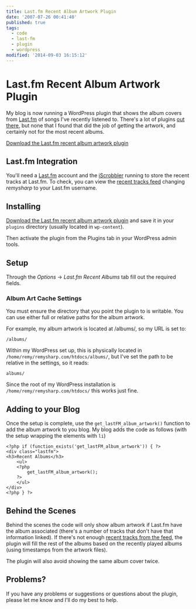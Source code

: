 ```yaml
---
title: Last.fm Recent Album Artwork Plugin
date: '2007-07-26 00:41:40'
published: true
tags:
  - code
  - last-fm
  - plugin
  - wordpress
modified: '2014-09-03 16:15:12'
---
```

# Last.fm Recent Album Artwork Plugin

My blog is now running a WordPress plugin that shows the album covers from [Last.fm](http://last.fm) of songs I've recently listened to.  There's a lot of plugins [out there](http://www.google.com/search?q=wordpress+recent+album+plugin), but none that I found that did the job of getting the artwork, and certainly not for the most recent albums.

[Download the Last.fm recent album artwork plugin](/downloads/lastfm_albums_artwork.php)


<!--more-->

## Last.fm Integration

You'll need a [Last.fm](http://last.fm) account and the [iScrobbler](http://www.last.fm/group/iScrobbler) running to store the recent tracks at Last.fm.  To check, you can view the [recent tracks feed](http://ws.audioscrobbler.com/1.0/user/remysharp/recenttracks.xml) changing *remysharp* to your Last.fm username.

## Installing

[Download the Last.fm recent album artwork plugin](/downloads/lastfm_albums_artwork.php) and save it in your <code>plugins</code> directory (usually located in <code>wp-content</code>).

Then activate the plugin from the Plugins tab in your WordPress admin tools.

## Setup

Through the *Options* -> *Last.fm Recent Albums* tab fill out the required fields.

### Album Art Cache Settings

You must ensure the directory that you point the plugin to is writable.  You can use either full or relative paths for the album artwork.

For example, my album artwork is located at /albums/, so my URL is set to:

<pre><code>/albums/</code></pre>

Within my WordPress set up, this is physically located in <code>/home/remy/remysharp.com/htdocs/albums/</code>, but I've set the path to be relative in the settings, so it reads:

<pre><code>albums/</code></pre>

Since the root of my WordPress installation is <code>/home/remy/remysharp.com/htdocs/</code> this works just fine.

## Adding to your Blog

Once the setup is complete, use the <code>get\_lastFM\_album\_artwork()</code> function to add the album artwork to you blog.  My blog adds the code as follows (with the setup wrapping the elements with <code>li</code>)

<pre><code>&lt;?php if (function_exists(&apos;get_lastFM_album_artwork&apos;)) { ?&gt;
&lt;div class=&quot;lastfm&quot;&gt;
&lt;h3&gt;Recent Albums&lt;/h3&gt;
    &lt;ul&gt;
    &lt;?php
        get_lastFM_album_artwork();
    ?&gt;
    &lt;/ul&gt;
&lt;/div&gt;
&lt;?php } ?&gt;</code></pre>

## Behind the Scenes

Behind the scenes the code will only show album artwork if Last.fm have the album associated (there's a number of tracks that don't have that information linked).  If there's not enough [recent tracks from the feed](http://ws.audioscrobbler.com/1.0/user/remysharp/recenttracks.xml), the plugin will fill the rest of the albums based on the recently played albums (using timestamps from the artwork files).

The plugin will also avoid showing the same album cover twice.

## Problems?

If you have any problems or suggestions or questions about the plugin, please let me know and I'll do my best to help.
